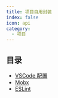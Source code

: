 ```yaml
---
title: 项目自用封装
index: false
icon: api
category:
  - 项目
---
```


## 目录

- [VSCode 配置](vscode.md)
- [Mobx](mobx.md)
- [ESLint](eslint.md)
